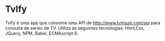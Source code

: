 # TvIfy
TvIfy é uma app que consome uma API de http://www.tvmaze.com/api para consulta de series de TV. Utiliza as seguintes tecnologías: Html,Css, JQuery, NPM, Babel, ECMAscript 6.
